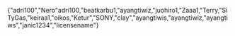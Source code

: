 {"adri100","Nero"adri100,"beatkarbu1,"ayangtiwiz,"juohiro1,"Zaaa1,"Terry,"SiTyGas,"keiraa1,"oikos,"Ketur","SONY,"clay","ayangtiwis,"ayangtiwiz,"ayangtiws","janic1234","licensename"}